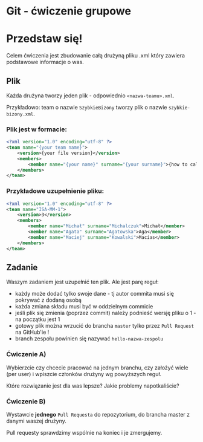 # Git - ćwiczenie grupowe
# Przedstaw się!
Celem ćwiczenia jest zbudowanie całą drużyną pliku .xml który zawiera podstawowe informacje o was.

## Plik

Każda drużyna tworzy jeden plik - odpowiednio `<nazwa-teamu>.xml`.

Przykładowo: team o nazwie `SzybkieBizony` tworzy plik o nazwie `szybkie-bizony.xml`. 


### Plik jest w formacie:

```xml
<?xml version="1.0" encoding="utf-8" ?>
<team name="{your team name}">
    <version>{your file version}</version>
    <members>
        <member name="{your name}" surname="{your surname}">{how to call you}</member>
    </members>
</team>
```

### Przykładowe uzupełnienie pliku:

```xml
<?xml version="1.0" encoding="utf-8" ?>
<team name="ISA-MM-1">
    <version>3</version>
    <members>
        <member name="Michał" surname="Michalczuk">Michał</member>
        <member name="Agata" surname="Agatowska">Aga</member>
        <member name="Maciej" surname="Kowalski">Macias</member>
    </members>
</team>

```

## Zadanie
Waszym zadaniem jest uzupełnić ten plik. Ale jest parę reguł:
* każdy może dodać tylko swoje dane - tj autor commita musi się pokrywać z dodaną osobą
* każda zmiana składu musi być w oddzielnym commicie
* jeśli plik się zmienia (poprzez commit) należy podnieść wersję pliku o 1 - na początku jest 1
* gotowy plik można wrzucić do brancha `master` tylko przez `Pull Request` na GitHub'ie !
* branch zespołu powinien się nazywać `hello-nazwa-zespolu`

### Ćwiczenie A)
Wybierzcie czy chcecie pracować na jednym branchu, czy założyć wiele (per user) i wpiszcie członków drużyny wg powyższych reguł.

Które rozwiązanie jest dla was lepsze? Jakie problemy napotkaliście?

### Ćwiczenie B)
Wystawcie **jednego** `Pull Requesta` do repozytorium, do brancha master z danymi waszej drużyny.

Pull requesty sprawdzimy wspólnie na koniec i je zmergujemy.
